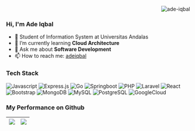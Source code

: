 <p align="right"> <img src="https://komarev.com/ghpvc/?username=ade-iqbal&label=Profile%20views&color=0e75b6&style=flat" alt="ade-iqbal" /> </p>

### Hi, I'm Ade Iqbal
- 🏫 Student of Information System at Universitas Andalas
- 🌱 I’m currently learning **Cloud Architecture**
- 💬 Ask me about **Software Development**
- 📫 How to reach me: [adeiqbal](www.linkedin.com/in/ade-iqbal)

### Tech Stack
![Javascript](https://img.shields.io/badge/javascript-%230266cb.svg?style=for-the-badge&logo=javascript) ![Express.js](https://img.shields.io/badge/express.js-%23404d59.svg?style=for-the-badge&logo=express&logoColor=%2361DAFB) ![Go](https://img.shields.io/badge/go-%23CC0099.svg?style=for-the-badge&logo=go) ![Springboot](https://img.shields.io/badge/springboot-%23660099.svg?style=for-the-badge&logo=springboot) ![PHP](https://img.shields.io/badge/php-%23FF6501.svg?style=for-the-badge&logo=php) ![Laravel](https://img.shields.io/badge/laravel-%23ffff07.svg?style=for-the-badge&logo=laravel) ![React](https://img.shields.io/badge/react-%23404d59.svg?style=for-the-badge&logo=react) ![Bootstrap](https://img.shields.io/badge/bootstrap-%23FF6501.svg?style=for-the-badge&logo=bootstrap
) ![MongoDB](https://img.shields.io/badge/mongodb-%2398009A.svg?style=for-the-badge&logo=mongodb) ![MySQL](https://img.shields.io/badge/mysql-%23FFFF07.svg?style=for-the-badge&logo=mysql) ![PostgreSQL](https://img.shields.io/badge/postgresql-%23FEFF05.svg?style=for-the-badge&logo=postgresql) ![GoogleCloud](https://img.shields.io/badge/googlecloud-%23FEFF05.svg?style=for-the-badge&logo=googlecloud) 
 

<!--
**ade-iqbal/ade-iqbal** is a ✨ _special_ ✨ repository because its `README.md` (this file) appears on your GitHub profile.

Here are some ideas to get you started:

- 🔭 I’m currently working on ...
- 🌱 I’m currently learning ...
- 👯 I’m looking to collaborate on ...
- 🤔 I’m looking for help with ...
- 💬 Ask me about ...
- 📫 How to reach me: ...
- 😄 Pronouns: ...
- ⚡ Fun fact: ...
-->

### My Performance on Github

| ![](https://github-readme-stats.vercel.app/api?username=ade-iqbal&show_icons=true&count_private=true) | ![](https://github-readme-stats.vercel.app/api/top-langs/?username=ade-iqbal&langs_count=5&layout=compact) |
| ----------- | ----------- |


<!--
### Interest 📖
- NodeJs and Backend Dev
- Cloud Computing & Architecture, especially Google Cloud
-->
